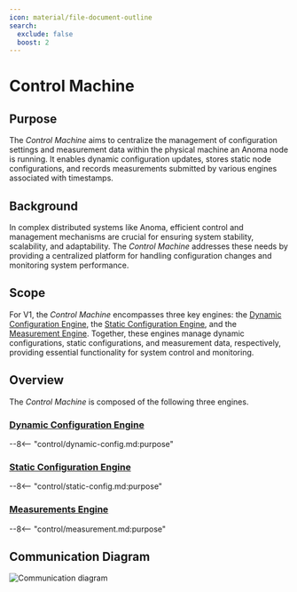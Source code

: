 ```yaml
---
icon: material/file-document-outline
search:
  exclude: false
  boost: 2
---
```


# Control Machine

## Purpose

The *Control Machine* aims to centralize the management of configuration settings and measurement data within the
physical machine an Anoma node is running.
It enables dynamic configuration updates,
stores static node configurations,
and records measurements submitted by various engines associated with timestamps.

## Background

In complex distributed systems like Anoma, efficient control and management mechanisms are crucial for ensuring
system stability, scalability, and adaptability.
The *Control Machine* addresses these needs by providing a centralized platform for handling configuration changes and monitoring system performance.

## Scope

For V1, the *Control Machine* encompasses three key engines:
the [Dynamic Configuration Engine](control/dynamic-config.md), the [Static Configuration Engine](control/static-config.md), and the [Measurement Engine](control/measurement.md).
Together, these engines manage dynamic configurations, static configurations, and measurement data, respectively,
providing essential functionality for system control and monitoring.

## Overview

The *Control Machine* is composed of the following three engines.

### [Dynamic Configuration Engine](control/dynamic-config.md#purpose)

--8<-- "control/dynamic-config.md:purpose"

### [Static Configuration Engine](control/static-config.md#purpose)

--8<-- "control/static-config.md:purpose"

### [Measurements Engine](control/measurement.md#purpose)

--8<-- "control/measurement.md:purpose"

## Communication Diagram

![Communication diagram](communication-diagram-control-machine.svg)
